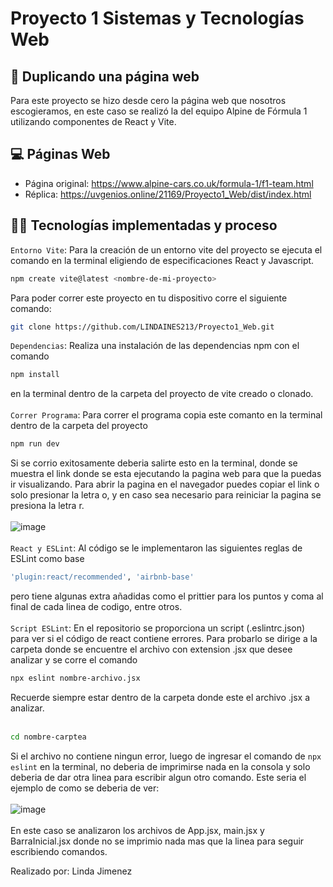 # Proyecto 1 Sistemas y Tecnologías Web

## 🚗 Duplicando una página web

Para este proyecto se hizo desde cero la página web que nosotros escogieramos, en este caso se realizó la del equipo Alpine de Fórmula 1 utilizando componentes de React y Vite.

## 💻 Páginas Web
- Página original: https://www.alpine-cars.co.uk/formula-1/f1-team.html
- Réplica: https://uvgenios.online/21169/Proyecto1_Web/dist/index.html

## 👩‍💻 Tecnologías implementadas y proceso

`Entorno Vite`: Para la creación de un entorno vite del proyecto se ejecuta el comando en la terminal eligiendo de especificaciones React y Javascript.
```bash
npm create vite@latest <nombre-de-mi-proyecto>
```
Para poder correr este proyecto en tu dispositivo corre el siguiente comando:
```bash
git clone https://github.com/LINDAINES213/Proyecto1_Web.git
```
`Dependencias`: Realiza una instalación de las dependencias npm con el comando 
```bash
npm install
``` 
en la terminal dentro de la carpeta del proyecto de vite creado o clonado. <br><br>
`Correr Programa`: Para correr el programa copia este comanto en la terminal dentro de la carpeta del proyecto
```bash
npm run dev
```
Si se corrio exitosamente deberia salirte esto en la terminal, donde se muestra el link donde se esta ejecutando la pagina web para que la puedas ir visualizando. Para abrir la pagina en el navegador puedes copiar el link o solo presionar la letra o, y en caso sea necesario para reiniciar la pagina se presiona la letra r. <br><br>
![image](https://github.com/LINDAINES213/Proyecto1_Web/assets/77686175/ed35df22-ec90-445c-b8c2-bbc0dd2f91db)
<br><br>
`React y ESLint`: Al código se le implementaron las siguientes reglas de ESLint como base 
```bash
'plugin:react/recommended', 'airbnb-base'
``` 
pero tiene algunas extra añadidas como el prittier para los puntos y coma al final de cada linea de codigo, entre otros. <br><br>
`Script ESLint`: En el repositorio se proporciona un script (.eslintrc.json) para ver si el código de react contiene errores. Para probarlo se dirige a la carpeta donde se encuentre el archivo con extension .jsx que desee analizar y se corre el comando 
```bash
npx eslint nombre-archivo.jsx
```
Recuerde siempre estar dentro de la carpeta donde este el archivo .jsx a analizar. <br><br>
```bash
cd nombre-carptea
```
Si el archivo no contiene ningun error, luego de ingresar el comando de `npx eslint` en la terminal, no deberia de imprimirse nada en la consola y solo deberia de dar otra linea para escribir algun otro comando. Este seria el ejemplo de como se deberia de ver: <br><br>
![image](https://github.com/LINDAINES213/Proyecto1_Web/assets/77686175/b1948871-6a67-42d1-9413-eb369d25fdc8) <br><br>
En este caso se analizaron los archivos de App.jsx, main.jsx y BarraInicial.jsx donde no se imprimio nada mas que la linea para seguir escribiendo comandos.

Realizado por: Linda Jimenez
